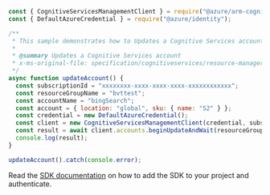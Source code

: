 ```javascript
const { CognitiveServicesManagementClient } = require("@azure/arm-cognitiveservices");
const { DefaultAzureCredential } = require("@azure/identity");

/**
 * This sample demonstrates how to Updates a Cognitive Services account
 *
 * @summary Updates a Cognitive Services account
 * x-ms-original-file: specification/cognitiveservices/resource-manager/Microsoft.CognitiveServices/stable/2022-03-01/examples/UpdateAccount.json
 */
async function updateAccount() {
  const subscriptionId = "xxxxxxxx-xxxx-xxxx-xxxx-xxxxxxxxxxxx";
  const resourceGroupName = "bvttest";
  const accountName = "bingSearch";
  const account = { location: "global", sku: { name: "S2" } };
  const credential = new DefaultAzureCredential();
  const client = new CognitiveServicesManagementClient(credential, subscriptionId);
  const result = await client.accounts.beginUpdateAndWait(resourceGroupName, accountName, account);
  console.log(result);
}

updateAccount().catch(console.error);
```

Read the [SDK documentation](https://github.com/Azure/azure-sdk-for-js/blob/%40azure%2Farm-cognitiveservices_7.1.0/sdk/cognitiveservices/arm-cognitiveservices/README.md) on how to add the SDK to your project and authenticate.
